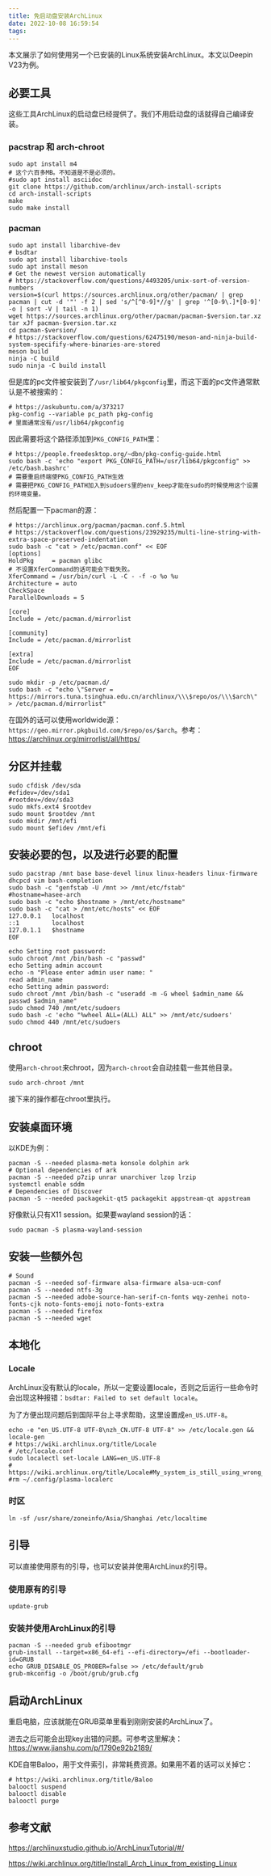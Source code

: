 ```yaml
---
title: 免启动盘安装ArchLinux
date: 2022-10-08 16:59:54
tags:
---
```


本文展示了如何使用另一个已安装的Linux系统安装ArchLinux。本文以Deepin V23为例。

## 必要工具

这些工具ArchLinux的启动盘已经提供了。我们不用启动盘的话就得自己编译安装。

### pacstrap 和 arch-chroot

```shell
sudo apt install m4
# 这个六百多MB。不知道是不是必须的。
#sudo apt install asciidoc
git clone https://github.com/archlinux/arch-install-scripts
cd arch-install-scripts
make
sudo make install
```

### pacman

```shell
sudo apt install libarchive-dev
# bsdtar
sudo apt install libarchive-tools
sudo apt install meson
# Get the newest version automatically
# https://stackoverflow.com/questions/4493205/unix-sort-of-version-numbers
version=$(curl https://sources.archlinux.org/other/pacman/ | grep pacman | cut -d '"' -f 2 | sed 's/^[^0-9]*//g' | grep '^[0-9\.]*[0-9]' -o | sort -V | tail -n 1)
wget https://sources.archlinux.org/other/pacman/pacman-$version.tar.xz
tar xJf pacman-$version.tar.xz
cd pacman-$version/
# https://stackoverflow.com/questions/62475190/meson-and-ninja-build-system-specifify-where-binaries-are-stored
meson build
ninja -C build
sudo ninja -C build install
```

但是库的pc文件被安装到了`/usr/lib64/pkgconfig`里，而这下面的pc文件通常默认是不被搜索的：

```shell
# https://askubuntu.com/a/373217
pkg-config --variable pc_path pkg-config
# 里面通常没有/usr/lib64/pkgconfig
```

因此需要将这个路径添加到`PKG_CONFIG_PATH`里：

```shell
# https://people.freedesktop.org/~dbn/pkg-config-guide.html
sudo bash -c 'echo "export PKG_CONFIG_PATH=/usr/lib64/pkgconfig" >> /etc/bash.bashrc'
# 需要重启终端使PKG_CONFIG_PATH生效
# 需要把PKG_CONFIG_PATH加入到sudoers里的env_keep才能在sudo的时候使用这个设置的环境变量。
```

然后配置一下pacman的源：

```shell
# https://archlinux.org/pacman/pacman.conf.5.html
# https://stackoverflow.com/questions/23929235/multi-line-string-with-extra-space-preserved-indentation
sudo bash -c "cat > /etc/pacman.conf" << EOF
[options]
HoldPkg     = pacman glibc
# 不设置XferCommand的话可能会下载失败。
XferCommand = /usr/bin/curl -L -C - -f -o %o %u
Architecture = auto
CheckSpace
ParallelDownloads = 5

[core]
Include = /etc/pacman.d/mirrorlist

[community]
Include = /etc/pacman.d/mirrorlist

[extra]
Include = /etc/pacman.d/mirrorlist
EOF

sudo mkdir -p /etc/pacman.d/
sudo bash -c "echo \"Server = https://mirrors.tuna.tsinghua.edu.cn/archlinux/\\\$repo/os/\\\$arch\" > /etc/pacman.d/mirrorlist"
```

在国外的话可以使用worldwide源：`https://geo.mirror.pkgbuild.com/$repo/os/$arch`。参考：<https://archlinux.org/mirrorlist/all/https/>

## 分区并挂载

```shell
sudo cfdisk /dev/sda
#efidev=/dev/sda1
#rootdev=/dev/sda3
sudo mkfs.ext4 $rootdev
sudo mount $rootdev /mnt
sudo mkdir /mnt/efi
sudo mount $efidev /mnt/efi
```

## 安装必要的包，以及进行必要的配置

```shell
sudo pacstrap /mnt base base-devel linux linux-headers linux-firmware dhcpcd vim bash-completion
sudo bash -c "genfstab -U /mnt >> /mnt/etc/fstab"
#hostname=hasee-arch
sudo bash -c "echo $hostname > /mnt/etc/hostname"
sudo bash -c "cat > /mnt/etc/hosts" << EOF
127.0.0.1   localhost
::1         localhost
127.0.1.1   $hostname
EOF

echo Setting root password:
sudo chroot /mnt /bin/bash -c "passwd"
echo Setting admin account
echo -n "Please enter admin user name: "
read admin_name
echo Setting admin password:
sudo chroot /mnt /bin/bash -c "useradd -m -G wheel $admin_name && passwd $admin_name"
sudo chmod 740 /mnt/etc/sudoers
sudo bash -c 'echo "%wheel ALL=(ALL) ALL" >> /mnt/etc/sudoers'
sudo chmod 440 /mnt/etc/sudoers
```

## chroot

使用`arch-chroot`来chroot，因为`arch-chroot`会自动挂载一些其他目录。

```shell
sudo arch-chroot /mnt
```

接下来的操作都在chroot里执行。

## 安装桌面环境

以KDE为例：

```shell
pacman -S --needed plasma-meta konsole dolphin ark
# Optional dependencies of ark
pacman -S --needed p7zip unrar unarchiver lzop lrzip
systemctl enable sddm
# Dependencies of Discover
pacman -S --needed packagekit-qt5 packagekit appstream-qt appstream
```

好像默认只有X11 session。如果要wayland session的话：

```shell
sudo pacman -S plasma-wayland-session
```

## 安装一些额外包

```shell
# Sound
pacman -S --needed sof-firmware alsa-firmware alsa-ucm-conf
pacman -S --needed ntfs-3g
pacman -S --needed adobe-source-han-serif-cn-fonts wqy-zenhei noto-fonts-cjk noto-fonts-emoji noto-fonts-extra
pacman -S --needed firefox
pacman -S --needed wget
```

## 本地化

### Locale

ArchLinux没有默认的locale，所以一定要设置locale，否则之后运行一些命令时会出现这种报错：`bsdtar: Failed to set default locale`。

为了方便出现问题后到国际平台上寻求帮助，这里设置成`en_US.UTF-8`。

```shell
echo -e "en_US.UTF-8 UTF-8\nzh_CN.UTF-8 UTF-8" >> /etc/locale.gen && locale-gen
# https://wiki.archlinux.org/title/Locale
# /etc/locale.conf
sudo localectl set-locale LANG=en_US.UTF-8
# https://wiki.archlinux.org/title/Locale#My_system_is_still_using_wrong_language
#rm ~/.config/plasma-localerc
```

### 时区

```shell
ln -sf /usr/share/zoneinfo/Asia/Shanghai /etc/localtime
```

## 引导

可以直接使用原有的引导，也可以安装并使用ArchLinux的引导。

### 使用原有的引导

```shell
update-grub
```

### 安装并使用ArchLinux的引导

```shell
pacman -S --needed grub efibootmgr
grub-install --target=x86_64-efi --efi-directory=/efi --bootloader-id=GRUB
echo GRUB_DISABLE_OS_PROBER=false >> /etc/default/grub
grub-mkconfig -o /boot/grub/grub.cfg
```

## 启动ArchLinux

重启电脑，应该就能在GRUB菜单里看到刚刚安装的ArchLinux了。

进去之后可能会出现key出错的问题。可参考这里解决：<https://www.jianshu.com/p/1790e92b2189/>

KDE自带Baloo，用于文件索引，非常耗费资源。如果用不着的话可以关掉它：

```shell
# https://wiki.archlinux.org/title/Baloo
balooctl suspend
balooctl disable
balooctl purge
```

## 参考文献

<https://archlinuxstudio.github.io/ArchLinuxTutorial/#/>

<https://wiki.archlinux.org/title/Install_Arch_Linux_from_existing_Linux>
